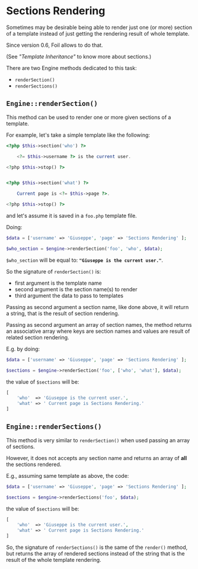 <!--
currentMenu: "rendersections"
currentSection: "Templates"
title: "Sections Rendering"
-->

# Sections Rendering

Sometimes may be desirable being able to render just one (or more) section of a template instead of
just getting the rendering result of whole template.

Since version 0.6, Foil allows to do that.

(See *"Template Inheritance"* to know more about sections.)

There are two Engine methods dedicated to this task:

 - `renderSection()`
 - `renderSections()`

## `Engine::renderSection()`

This method can be used to render one or more given sections of a template.

For example, let's take a simple template like the following:


```php
<?php $this->section('who') ?>

    <?= $this->username ?> is the current user.

<?php $this->stop() ?>


<?php $this->section('what') ?>

    Current page is <?= $this->page ?>.

<?php $this->stop() ?>
```

and let's assume it is saved in a `foo.php` template file.

Doing:

```php
$data = ['username' => 'Giuseppe', 'page' => 'Sections Rendering' ];

$who_section = $engine->renderSection('foo', 'who', $data);
```

`$who_section` will be equal to: **`"Giuseppe is the current user."`**.

So the signature of `renderSection()` is:

 - first argument is the template name
 - second argument is the section name(s) to render
 - third argument the data to pass to templates

Passing as second argument a section name, like done above, it will return a string, that is the result of section rendering.

Passing  as second argument an array of section names, the method returns an associative array where keys
are section names and values are result of related section rendering.

E.g. by doing:

```php
$data = ['username' => 'Giuseppe', 'page' => 'Sections Rendering' ];

$sections = $engine->renderSection('foo', ['who', 'what'], $data);
```

the value of `$sections` will be:

```php
[
    'who'  => 'Giuseppe is the current user.',
    'what' => ' Current page is Sections Rendering.'
]
```

## `Engine::renderSections()`

This method is very similar to `renderSection()` when used passing an array of sections.

However, it does not accepts any section name and returns an array of **all** the sections rendered.

E.g., assuming same template as above, the code:

```php
$data = ['username' => 'Giuseppe', 'page' => 'Sections Rendering' ];

$sections = $engine->renderSections('foo', $data);
```

the value of `$sections` will be:

```php
[
    'who'  => 'Giuseppe is the current user.',
    'what' => ' Current page is Sections Rendering.'
]
```

So, the signature of `renderSections()` is the same of the `render()` method, but returns the array of
rendered sections instead of the string that is the result of the whole template rendering.